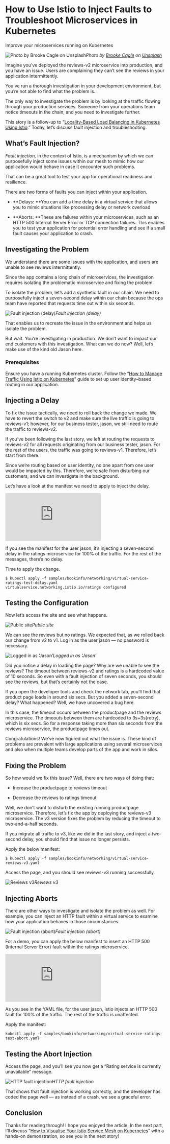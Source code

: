 
# How to Use Istio to Inject Faults to Troubleshoot Microservices in Kubernetes

Improve your microservices running on Kubernetes

![Photo by [Brooke Cagle](https://unsplash.com/@brookecagle?utm_source=unsplash&utm_medium=referral&utm_content=creditCopyText) on [Unsplash](https://unsplash.com/?utm_source=unsplash&utm_medium=referral&utm_content=creditCopyText)](https://cdn-images-1.medium.com/max/10670/1*MwXaQ7Mx8IEGILGwQishZg.jpeg)*Photo by [Brooke Cagle](https://unsplash.com/@brookecagle?utm_source=unsplash&utm_medium=referral&utm_content=creditCopyText) on [Unsplash](https://unsplash.com/?utm_source=unsplash&utm_medium=referral&utm_content=creditCopyText)*

Imagine you’ve deployed the reviews-v2 microservice into production, and you have an issue. Users are complaining they can’t see the reviews in your application intermittently.

You’ve run a thorough investigation in your development environment, but you’re not able to find what the problem is.

The only way to investigate the problem is by looking at the traffic flowing through your production services. Someone from your operations team notice timeouts in the chain, and you need to investigate further.

This story is a follow-up to “[Locality-Based Load Balancing in Kubernetes Using Istio](https://medium.com/better-programming/locality-based-load-balancing-in-kubernetes-using-istio-a4a9defa05d3).” Today, let’s discuss fault injection and troubleshooting.

## What’s Fault Injection?

*Fault injection,* in the context of Istio, is a mechanism by which we can purposefully inject some issues within our mesh to mimic how our application would behave in case it encounter such problems.

That can be a great tool to test your app for operational readiness and resilience.

There are two forms of faults you can inject within your application.

* **Delays: **You can add a time delay in a virtual service that allows you to mimic situations like processing delay or network overload

* **Aborts: **These are failures within your microservices, such as an HTTP 500 Internal Server Error or TCP connection failures. This enables you to test your application for potential error handling and see if a small fault causes your application to crash.

## Investigating the Problem

We understand there are some issues with the application, and users are unable to see reviews intermittently.

Since the app contains a long chain of microservices, the investigation requires isolating the problematic microservice and fixing the problem.

To isolate the problem, let’s add a synthetic fault in our chain. We need to purposefully inject a seven-second delay within our chain because the ops team have reported that requests time out within six seconds.

![Fault injection (delay)](https://cdn-images-1.medium.com/max/2074/1*ae7HqKjMII7tb37VB0U79Q.png)*Fault injection (delay)*

That enables us to recreate the issue in the environment and helps us isolate the problem.

But wait. You’re investigating in production. We don’t want to impact our end customers with this investigation. What can we do now? Well, let’s make use of the kind old Jason here.

### Prerequisites

Ensure you have a running Kubernetes cluster. Follow the “[How to Manage Traffic Using Istio on Kubernetes](https://medium.com/better-programming/how-to-manage-traffic-using-istio-on-kubernetes-cd4b96e00b57)” guide to set up user identity–based routing in our application.

## Injecting a Delay

To fix the issue tactically, we need to roll back the change we made. We have to revert the switch to v2 and make sure the live traffic is going to reviews-v1; however, for our business tester, jason, we still need to route the traffic to reviews-v2.

If you’ve been following the last story, we left at routing the requests to reviews-v2 for all requests originating from our business tester, jason. For the rest of the users, the traffic was going to reviews-v1. Therefore, let’s start from there.

Since we’re routing based on user identity, no one apart from one user would be impacted by this. Therefore, we’re safe from disturbing our customers, and we can investigate in the background.

Let’s have a look at the manifest we need to apply to inject the delay.

<iframe src="https://medium.com/media/6ebb668f4f396385c2a1d0108a4178a1" frameborder=0></iframe>

If you see the manifest for the user jason, it’s injecting a seven-second delay in the ratings microservice for 100% of the traffic. For the rest of the messages, there’s no delay.

Time to apply the change.

    $ kubectl apply -f samples/bookinfo/networking/virtual-service-ratings-test-delay.yaml
    virtualservice.networking.istio.io/ratings configured

## Testing the Configuration

Now let’s access the site and see what happens.

![Public site](https://cdn-images-1.medium.com/max/3840/1*J7_P73PQ7cDnQaeCECqj2w.png)*Public site*

We can see the reviews but no ratings. We expected that, as we rolled back our change from v2 to v1. Log in as the user jason — no password is necessary.

![Logged in as ‘Jason’](https://cdn-images-1.medium.com/max/3840/1*3GQcVTyUdMDyRsrv9v5uDg.png)*Logged in as ‘Jason’*

Did you notice a delay in loading the page? Why are we unable to see the reviews? The timeout between reviews-v2 and ratings is a hardcoded value of 10 seconds. So even with a fault injection of seven seconds, you should see the reviews, but that’s certainly not the case.

If you open the developer tools and check the network tab, you’ll find that product page loads in around six secs. But you added a seven-second delay? What happened? Well, we have uncovered a bug here.

In this case, the timeout occurs between the productpage and the reviews microservice. The timeouts between them are hardcoded to 3s+3s(retry), which is six secs. So for a response taking more than six seconds from the reviews microservice, the productpage times out.

Congratulations! We’ve now figured out what the issue is. These kind of problems are prevalent with large applications using several microservices and also when multiple teams develop parts of the app and work in silos.

## Fixing the Problem

So how would we fix this issue? Well, there are two ways of doing that:

* Increase the productpage to reviews timeout

* Decrease the reviews to ratings timeout

Well, we don’t want to disturb the existing running productpage microservice. Therefore, let’s fix the app by deploying the reviews-v3 microservice. The v3 version fixes the problem by reducing the timeout to two-and-a-half seconds.

If you migrate all traffic to v3, like we did in the last story, and inject a two-second delay, you should find that issue no longer persists.

Apply the below manifest:

    $ kubectl apply -f samples/bookinfo/networking/virtual-service-reviews-v3.yaml

Access the page, and you should see reviews-v3 running successfully.

![Reviews v3](https://cdn-images-1.medium.com/max/3840/1*tT2CBJK8ZntafqTtA92dag.png)*Reviews v3*

## Injecting Aborts

There are other ways to investigate and isolate the problem as well. For example, you can inject an HTTP fault within a virtual service to examine how your application behaves in those circumstances.

![Fault injection (abort)](https://cdn-images-1.medium.com/max/2182/1*hP3bKbWJeXrLLg1pqOj8bQ.png)*Fault injection (abort)*

For a demo, you can apply the below manifest to insert an HTTP 500 (Internal Server Error) fault within the ratings microservice.

<iframe src="https://medium.com/media/4a29e67e754296584875a9bbcbc6a22c" frameborder=0></iframe>

As you see in the YAML file, for the user jason, Istio injects an HTTP 500 fault for 100% of the traffic. The rest of the traffic is unaffected.

Apply the manifest:

    kubectl apply -f samples/bookinfo/networking/virtual-service-ratings-test-abort.yaml

## Testing the Abort Injection

Access the page, and you’ll see you now get a “Rating service is currently unavailable” message.

![HTTP fault injection](https://cdn-images-1.medium.com/max/3840/1*8x-BWN90yeTd9B3P8ug1ug.png)*HTTP fault injection*

That shows that fault injection is working correctly, and the developer has coded the page well — as instead of a crash, we see a graceful error.

## Conclusion

Thanks for reading through! I hope you enjoyed the article. In the next part, I’ll discuss “[How to Visualise Your Istio Service Mesh on Kubernetes](https://medium.com/better-programming/how-to-visualise-your-istio-service-mesh-on-kubernetes-209c7b439a41)” with a hands-on demonstration, so see you in the next story!
